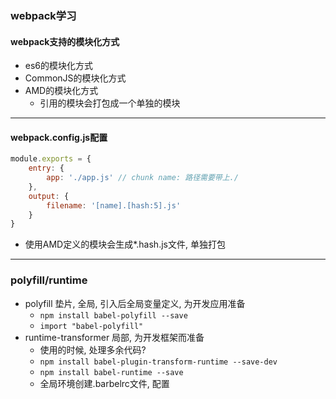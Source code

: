 ### webpack学习
#### webpack支持的模块化方式
* es6的模块化方式
* CommonJS的模块化方式
* AMD的模块化方式
  * 引用的模块会打包成一个单独的模块
  
---
#### webpack.config.js配置

```js
module.exports = {
    entry: {
        app: './app.js' // chunk name: 路径需要带上./
    },
    output: {
        filename: '[name].[hash:5].js'
    }
}
```

* 使用AMD定义的模块会生成*.hash.js文件, 单独打包


---
### polyfill/runtime
* polyfill 垫片, 全局, 引入后全局变量定义, 为开发应用准备
  * ```npm install babel-polyfill --save```
  *  ```import "babel-polyfill"```
* runtime-transformer 局部, 为开发框架而准备
  * 使用的时候, 处理多余代码?
  * ```npm install babel-plugin-transform-runtime --save-dev```
  *  ```npm install babel-runtime --save```
  *  全局环境创建.barbelrc文件, 配置